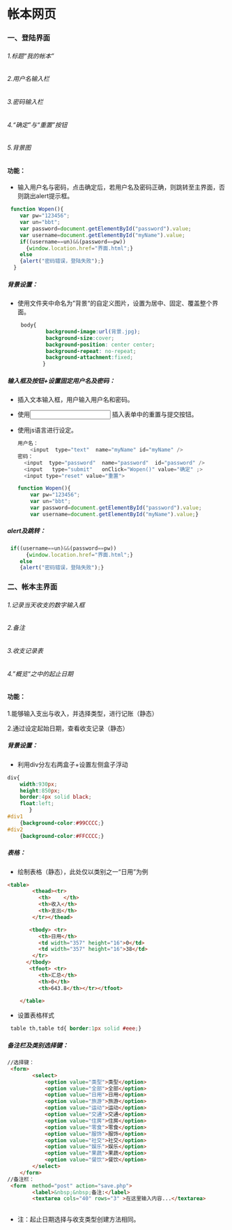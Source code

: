 # 帐本网页 

### 一、登陆界面  

######         1.标题“我的帐本”  

######         2.用户名输入栏  

######         3.密码输入栏  

######         4.“确定”与“重置”按钮  

######         5.背景图  

####  功能：

* 输入用户名与密码，点击确定后，若用户名及密码正确，则跳转至主界面，否则跳出alert提示框。  

```javascript
 function Wopen(){
    var pw="123456";
    var un="bbt";
    var password=document.getElementById("password").value;
    var username=document.getElementById("myName").value;
    if((username==un)&&(password==pw))
      {window.location.href="界面.html";}
    else
    {alert("密码错误，登陆失败");}
  }
```

##### 背景设置：

* 使用文件夹中命名为”背景“的自定义图片，设置为居中、固定、覆盖整个界面。  

  ```css
   body{
           background-image:url(背景.jpg);
           background-size:cover;
           background-position: center center;
           background-repeat: no-repeat;
           background-attachment:fixed;
          }
  ```

#####  输入框及按钮+设置固定用户名及密码：

* 插入文本输入框，用户输入用户名和密码。

* 使用<input> 插入表单中的重置与提交按钮。 

* 使用js语言进行设定。   

  ```javascript
  用户名：
      <input  type="text"  name="myName" id="myName" />
  密码：
  	<input  type="password"  name="password"  id="password" />
  	<input   type="submit"   onClick="Wopen()" value="确定" ;>	
  	<input type="reset" value="重置">
  
  function Wopen(){
      var pw="123456";
      var un="bbt";
      var password=document.getElementById("password").value;
      var username=document.getElementById("myName").value;}
  
  ```

#####  alert及跳转：

```javascript
 if((username==un)&&(password==pw))
      {window.location.href="界面.html";}
    else
    {alert("密码错误，登陆失败");}
```





###  二、帐本主界面

######           1.记录当天收支的数字输入框

######                    2.备注

######                    3.收支记录表

######                    4.”概览“之中的起止日期

####  功能：

1.能够输入支出与收入，并选择类型，进行记账（静态）  

2.通过设定起始日期，查看收支记录（静态）        

#####  背景设置：

* 利用div分左右两盒子+设置左侧盒子浮动

```css
div{
    width:930px;
    height:850px;
    border:4px solid black;
    float:left;
       }
#div1 
    {background-color:#99CCCC;}
#div2 
    {background-color:#FFCCCC;}
```

#####  表格：

* 绘制表格（静态），此处仅以类别之一“日用”为例

```html
<table>
        <thead><tr>
          <th>    </th>
          <th>收入</th>
          <th>支出</th>
        </tr></thead>

       <tbody> <tr>
          <th>日用</th>
          <td width="357" height="16">0</td>
          <td width="357" height="16">38</td>
        </tr>
      </tbody>
       <tfoot> <tr>
          <th>汇总</th>
          <th>0</th>
          <th>643.8</th></tr></tfoot>
          
    </table>
```

* 设置表格样式

```css
 table th,table td{ border:1px solid #eee;}
```

#####  备注栏及类别选择键：

```html
//选择键：
 <form>
        <select>
            <option value="类型">类型</option>
            <option value="全部">全部</option>
            <option value="日用">日用</option>
            <option value="旅游">旅游</option>
            <option value="运动">运动</option>
            <option value="交通">交通</option>
            <option value="住房">住房</option>
            <option value="零食">零食</option>
            <option value="服饰">服饰</option>
            <option value="社交">社交</option>
            <option value="娱乐">娱乐</option>
            <option value="果蔬">果蔬</option>
            <option value="餐饮">餐饮</option>
        </select>
    </form>
//备注栏：
 <form  method="post" action="save.php">
        <label>&nbsp;&nbsp;备注:</label>
        <textarea cols="40" rows="3" >在这里输入内容...</textarea> 
        
```

* 注：起止日期选择与收支类型创建方法相同。 



